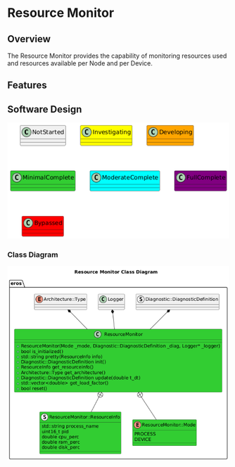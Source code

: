 # Resource Monitor

## Overview
The Resource Monitor provides the capability of monitoring resources used and resources available per Node and per Device.

## Features

## Software Design
![](../../output/Legend.png)

### Class Diagram
![](../../../include/eros/doc/output/ResourceMonitorClassDiagram.png)
